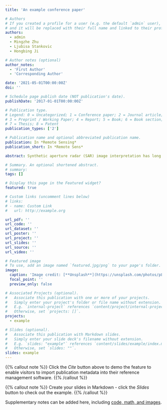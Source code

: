 ```yaml
---
title: 'An example conference paper'

# Authors
# If you created a profile for a user (e.g. the default `admin` user), write the username (folder name) here
# and it will be replaced with their full name and linked to their profile.
authors:
  - admin
  - Mingzhe Zhu
  - Ljubisa Stankovic
  - Hongbing Ji

# Author notes (optional)
author_notes:
  - 'First Author'
  - 'Corresponding Author'

date: '2021-05-01T00:00:00Z'
doi: ''

# Schedule page publish date (NOT publication's date).
publishDate: '2017-01-01T00:00:00Z'

# Publication type.
# Legend: 0 = Uncategorized; 1 = Conference paper; 2 = Journal article;
# 3 = Preprint / Working Paper; 4 = Report; 5 = Book; 6 = Book section;
# 7 = Thesis; 8 = Patent
publication_types: ['2']

# Publication name and optional abbreviated publication name.
publication: In *Remote Sensing*
publication_short: In *Remote Sens*

abstract: Synthetic aperture radar (SAR) image interpretation has long been an important but challenging task in SAR imaging processing. Generally, SAR image interpretation comprises complex procedures including filtering, feature extraction, image segmentation, and target recognition, which greatly reduce the efficiency of data processing. In an era of deep learning, numerous automatic target recognition methods have been proposed based on convolutional neural networks (CNNs) due to their strong capabilities for data abstraction and mining. In contrast to general methods, CNNs own an end-to-end structure where complex data preprocessing is not needed, thus the efficiency can be improved dramatically once a CNN is well trained. However, the recognition mechanism of a CNN is unclear, which hinders its application in many scenarios. In this paper, Self-Matching class activation mapping (CAM) is proposed to visualize what a CNN learns from SAR images to make a decision. Self-Matching CAM assigns a pixel-wise weight matrix to feature maps of different channels by matching them with the input SAR image. By using Self-Matching CAM, the detailed information of the target can be well preserved in an accurate visual explanation heatmap of a CNN for SAR image interpretation. Numerous experiments on a benchmark dataset (MSTAR) verify the validity of Self-Matching CAM.

# Summary. An optional shortened abstract.
# summary: 
tags: []

# Display this page in the Featured widget?
featured: true

# Custom links (uncomment lines below)
# links:
# - name: Custom Link
#   url: http://example.org

url_pdf: ''
url_code: ''
url_dataset: ''
url_poster: ''
url_project: ''
url_slides: ''
url_source: ''
url_video: ''

# Featured image
# To use, add an image named `featured.jpg/png` to your page's folder.
image:
  caption: 'Image credit: [**Unsplash**](https://unsplash.com/photos/pLCdAaMFLTE)'
  focal_point: ''
  preview_only: false

# Associated Projects (optional).
#   Associate this publication with one or more of your projects.
#   Simply enter your project's folder or file name without extension.
#   E.g. `internal-project` references `content/project/internal-project/index.md`.
#   Otherwise, set `projects: []`.
projects:
  - example

# Slides (optional).
#   Associate this publication with Markdown slides.
#   Simply enter your slide deck's filename without extension.
#   E.g. `slides: "example"` references `content/slides/example/index.md`.
#   Otherwise, set `slides: ""`.
slides: example
---
```


{{% callout note %}}
Click the _Cite_ button above to demo the feature to enable visitors to import publication metadata into their reference management software.
{{% /callout %}}

{{% callout note %}}
Create your slides in Markdown - click the _Slides_ button to check out the example.
{{% /callout %}}

Supplementary notes can be added here, including [code, math, and images](https://wowchemy.com/docs/writing-markdown-latex/).

